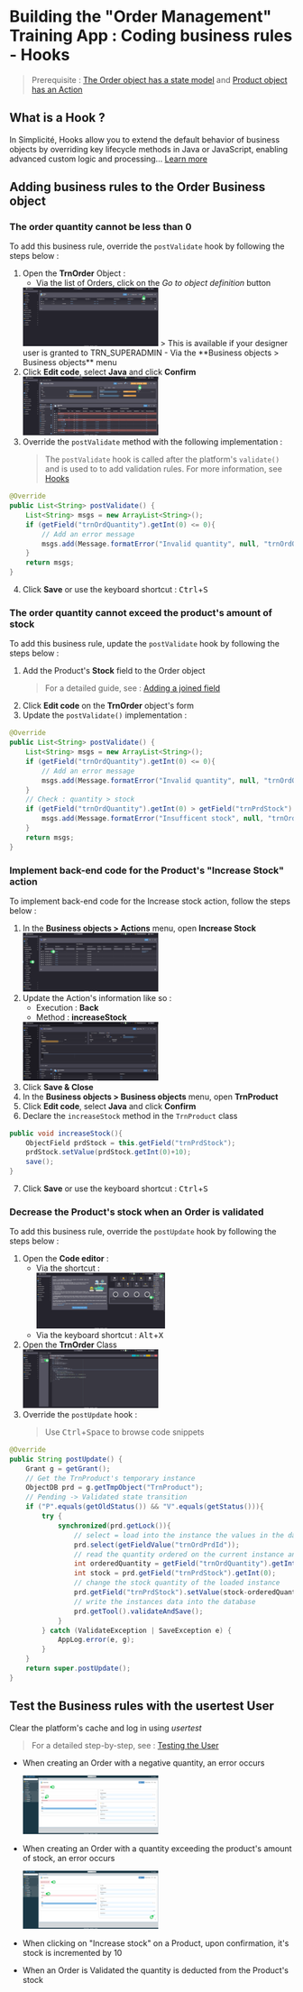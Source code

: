 <!--Object Hooks
====================

<div class="warning">In this lesson, it is necessary to understand the basic concepts of Java: object-oriented programming, inheritance, overriding, etc.</div>

When an object is configured, it has a default behaviour based on the different elements and properties configured.

For example, if an attribute is mandatory:
- when preparing the form, it will be taken into account by the platform to transmit the information to the front-end
- when saving the object, a validation step checks the presence of a value for this attribute, returns an error and cancels the saving if there is none

It is conceivable that a webservice call is needed to find out whether the attribute is mandatory, in which case a constraint is no longer really appropriate as the code becomes too complex for an executed field.

It is for these cases that it is possible to extend the default behaviour of business objects. The default behaviour is coded in a Simplicité Java class called `ObjectDB`. All business objects inherit from this class, which provides a number of hooks that are executed at different points in the business object's lifecycle. By inheriting from this class and overriding the hooks, it becomes possible to modify the behaviour of the business object. The exhaustive list of hooks can be found in the [JavaDoc](https://platform.simplicite.io/current/javadoc/), and here we present only the more common ones. *The possibilities are endless, and a thorough understanding of the hooks and the Java Simplicité API is an important part of success*.

Object scripts can be written in Java or JavaScript (which will be executed by Rhino, just like the executed fields), but **good practice is to use Java scripts** which include a compilation step and ensure that the syntax of the script is correct. *In advanced use cases that are not part of this tutorial, the use of Java gives access to all of the classic application development tools: step-by-step debugging, unit tests, development in a Java IDE, code quality analysis with Sonar etc.*.

Exercise
====================

Implement the following business rules

### The order quantity cannot be less than 0

To do so :
- create a Java script for the order
- add a `postValidate` hook (after the default validations, to add an additional validation), which returns an error if the quantity is negative
    - we use `getInt(0)` instead of `getValue()` to obtain an `int` with a default value equal to 0 instead of a `String` or an `Integer`, cf the JavaDoc de ObjectDB.getField(), ObjectField.getValue() and ObjectField.getInt()
    - we use Message.formatError() to provide Simplicité with an error message that will be interpreted to froward an error to the interface
    - the **Simplicité snippets**, available in the editor via the shortcut <kbd>Ctrl</kbd>+<kbd>Space</kbd>, provide ready to use templates

```
@Override
public List<String> postValidate() {
	List<String> msgs = new ArrayList<String>();
	if (getField("appOrdQuantity").getInt(0) <= 0){
		msgs.add(Message.formatError("APP_ERR_QUANTITY", null, "appOrdQuantity"));
	}
	return msgs;
}
```

- clear the cache (necessary after **creation** of a script, but not during subsequent modifications of the script), and check the implementation of the business rule

### The order quantity cannot exceed the stock of the product

Independently, code this second business rule. This time, it will not be necessary to clear the cache (modification of an existing script).

### Le code d'un fournisseur doit commencer par le trigramme "SUP"

Independently, code this third business rule. This time, it will not be necessary to clear the cache (modification of an existing script).

-->

# Building the "Order Management" Training App : Coding business rules - Hooks

> Prerequisite : [The Order object has a state model](/lesson/tutorial/expanding/states) and [Product object has an Action](/lesson/tutorial/expanding/actions)

## What is a Hook ?

In Simplicité, Hooks allow you to extend the default behavior of business objects by overriding key lifecycle methods in Java or JavaScript, enabling advanced custom logic and processing... [Learn more]()

## Adding business rules to the Order Business object 

### The order quantity cannot be less than 0

To add this business rule, override the `postValidate` hook by following the steps below :
1. Open the **TrnOrder** Object :
	- Via the list of Orders, click on the *Go to object definition* button  
	<img src="goto-definition.png" alt="goto-definition" width="50%"/>	
	> This is available if your designer user is granted to TRN_SUPERADMIN
	- Via the **Business objects > Business objects** menu
2. Click **Edit code**, select **Java** and click **Confirm**  
	<img src="edit-code.png" alt="edit-code" width="50%"/>	
3. Override the `postValidate` method with the following implementation :
	> The `postValidate` hook is called after the platform's `validate()` and is used to to add validation rules. For more information, see [Hooks]()
```java 
@Override
public List<String> postValidate() {
	List<String> msgs = new ArrayList<String>();
	if (getField("trnOrdQuantity").getInt(0) <= 0){
		// Add an error message
		msgs.add(Message.formatError("Invalid quantity", null, "trnOrdQuantity"));
	}
	return msgs;
}
```
4. Click **Save** or use the keyboard shortcut : <kbd>Ctrl</kbd>+<kbd>S</kbd>

### The order quantity cannot exceed the product's amount of stock  

To add this business rule, update the `postValidate` hook by following the steps below :

1. Add the Product's **Stock** field to the Order object
	> For a detailed guide, see : [Adding a joined field](/lesson/tutorial/getting-started/calculated-fields#add-the-product-price-field-to-the-oder-business-object)
2. Click **Edit code** on the **TrnOrder** object's form
3. Update the `postValidate()` implementation :
```java
@Override
public List<String> postValidate() {
	List<String> msgs = new ArrayList<String>();
	if (getField("trnOrdQuantity").getInt(0) <= 0){
		// Add an error message
		msgs.add(Message.formatError("Invalid quantity", null, "trnOrdQuantity"));
	}
	// Check : quantity > stock
	if (getField("trnOrdQuantity").getInt(0) > getField("trnPrdStock").getInt(0)) {
		msgs.add(Message.formatError("Insufficent stock", null, "trnOrdQuantity"));
	}
	return msgs;
}
```

### Implement back-end code for the Product's "Increase Stock" action

To implement back-end code for the Increase stock action, follow the steps below : 
1. In the **Business objects > Actions** menu, open **Increase Stock**  
	<img src="action-list.png" alt="action-list" width="50%"/> 
2. Update the Action's information like so : 
	- Execution : **Back**
	- Method : **increaseStock**  
	<img src="action-form.png" alt="action-form" width="50%"/> 
3. Click **Save & Close**
4. In the **Business objects > Business objects** menu, open **TrnProduct**
5. Click **Edit code**, select **Java** and click **Confirm**  
6. Declare the `increaseStock` method in the `TrnProduct` class  
```java
public void increaseStock(){
	ObjectField prdStock = this.getField("trnPrdStock");
	prdStock.setValue(prdStock.getInt(0)+10);
	save();
}
```
7. Click **Save** or use the keyboard shortcut : <kbd>Ctrl</kbd>+<kbd>S</kbd>

### Decrease the Product's stock when an Order is validated

To add this business rule, override the `postUpdate` hook by following the steps below :
1. Open the **Code editor** :
	- Via the shortcut :  
		<img src="code-editor.png" alt="edit-code" width="50%"/> 
	- Via the keyboard shortcut : <kbd>Alt</kbd>+<kbd>X</kbd>
2. Open the **TrnOrder** Class    
	<img src="order-class.png" alt="edit-code" width="50%"/>   
3. Override the `postUpdate` hook :
	> Use <kbd>Ctrl</kbd>+<kbd>Space</kbd> to browse code snippets
```java
@Override
public String postUpdate() {
	Grant g = getGrant();
	// Get the TrnProduct's temporary instance
	ObjectDB prd = g.getTmpObject("TrnProduct");
	// Pending -> Validated state transition
	if ("P".equals(getOldStatus()) && "V".equals(getStatus())){
		try {	        
			synchronized(prd.getLock()){
				// select = load into the instance the values in the database corresponding to a technical key (id)
				prd.select(getFieldValue("trnOrdPrdId"));
				// read the quantity ordered on the current instance and the stock of the product on the loaded instance
				int orderedQuantity = getField("trnOrdQuantity").getInt(0);
				int stock = prd.getField("trnPrdStock").getInt(0);
				// change the stock quantity of the loaded instance
				prd.getField("trnPrdStock").setValue(stock-orderedQuantity);
				// write the instances data into the database
				prd.getTool().validateAndSave();
			}
		} catch (ValidateException | SaveException e) {
			AppLog.error(e, g);
		}
	}
	return super.postUpdate();
}
```
## Test the Business rules with the usertest User

Clear the platform's cache and log in using *usertest*
> For a detailed step-by-step, see : [Testing the User](/lesson/tutorial/getting-started/user#activating-and-testing-the-user)

<div class="success">
	<ul>
		<li>	
			<p>When creating an Order with a negative quantity, an error occurs</p>
			<img src="success-invalid.png" alt="invalid" width="50%"/>
		</li>
		<li>	
			<p>When creating an Order with a quantity exceeding the product's amount of stock, an error occurs</p>
			<img src="success-amount.png" alt="amount" width="50%"/>
		</li>
		<li>
			<p>When clicking on "Increase stock" on a Product, upon confirmation, it's stock is incremented by 10<p>
		</li>
		<li>
			<p>When an Order is Validated the quantity is deducted from the Product's stock<p>
		</li>
	</ul>
</div>
